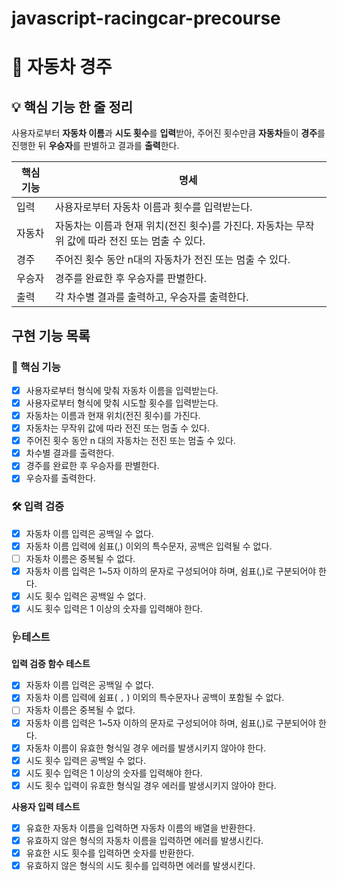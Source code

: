 # javascript-racingcar-precourse

# 🚗 자동차 경주

## 💡 핵심 기능 한 줄 정리
사용자로부터 **자동차 이름**과 **시도 횟수**를 **입력**받아, 주어진 횟수만큼 **자동차**들이 **경주**를 진행한 뒤 **우승자**를 판별하고 결과를 **출력**한다.

| **핵심 기능** | **명세** |
| --- | --- |
| 입력 | 사용자로부터 자동차 이름과 횟수를 입력받는다. |
| 자동차 | 자동차는 이름과 현재 위치(전진 횟수)를 가진다. 자동차는 무작위 값에 따라 전진 또는 멈출 수 있다. |
| 경주 | 주어진 횟수 동안 n대의 자동차가 전진 또는 멈출 수 있다. |
| 우승자 | 경주를 완료한 후 우승자를 판별한다. |
| 출력 | 각 차수별 결과를 출력하고, 우승자를 출력한다. |

## 구현 기능 목록

### 🌟 핵심 기능
- [x] 사용자로부터 형식에 맞춰 자동차 이름을 입력받는다.
- [x] 사용자로부터 형식에 맞춰 시도할 횟수를 입력받는다.
- [x] 자동차는 이름과 현재 위치(전진 횟수)를 가진다.
- [x] 자동차는 무작위 값에 따라 전진 또는 멈출 수 있다.
- [x] 주어진 횟수 동안 n 대의 자동차는 전진 또는 멈출 수 있다.
- [x] 차수별 결과를 출력한다.
- [x] 경주를 완료한 후 우승자를 판별한다.
- [x] 우승자를 출력한다.

### 🛠️ 입력 검증
- [x] 자동차 이름 입력은 공백일 수 없다.
- [x] 자동차 이름 입력에 쉼표(,) 이외의 특수문자, 공백은 입력될 수 없다.
- [ ] 자동차 이름은 중복될 수 없다.
- [x] 자동차 이름 입력은 1~5자 이하의 문자로 구성되어야 하며, 쉼표(,)로 구분되어야 한다.
- [x] 시도 횟수 입력은 공백일 수 없다.
- [x] 시도 횟수 입력은 1 이상의 숫자를 입력해야 한다.

### 🩺테스트
  **입력 검증 함수 테스트**
  - [x] 자동차 이름 입력은 공백일 수 없다.
  - [x] 자동차 이름 입력에 쉼표( `,` ) 이외의 특수문자나 공백이 포함될 수 없다.
  - [ ] 자동차 이름은 중복될 수 없다.
  - [x] 자동차 이름 입력은 1~5자 이하의 문자로 구성되어야 하며, 쉼표(,)로 구분되어야 한다.
  - [x] 자동차 이름이 유효한 형식일 경우 에러를 발생시키지 않아야 한다.
  - [x] 시도 횟수 입력은 공백일 수 없다.
  - [x] 시도 횟수 입력은 1 이상의 숫자를 입력해야 한다.
  - [x] 시도 횟수 입력이 유효한 형식일 경우 에러를 발생시키지 않아야 한다.

  **사용자 입력 테스트**
  - [x] 유효한 자동차 이름을 입력하면 자동차 이름의 배열을 반환한다.
  - [x] 유효하지 않은 형식의 자동차 이름을 입력하면 에러를 발생시킨다.
  - [x] 유효한 시도 횟수를 입력하면 숫자를 반환한다.
  - [x] 유효하지 않은 형식의 시도 횟수를 입력하면 에러를 발생시킨다.